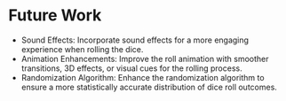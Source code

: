 # Future Work

- Sound Effects: Incorporate sound effects for a more engaging experience when rolling the dice.
- Animation Enhancements: Improve the roll animation with smoother transitions, 3D effects, or visual cues for the rolling process.
- Randomization Algorithm: Enhance the randomization algorithm to ensure a more statistically accurate distribution of dice roll outcomes.
  
